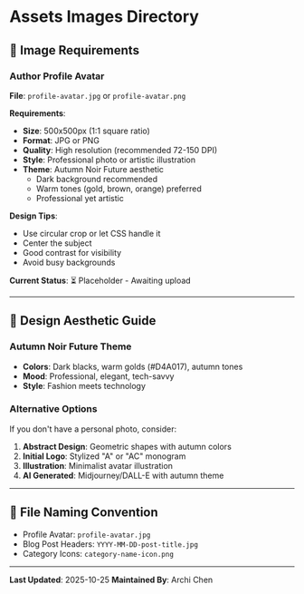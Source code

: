 # Assets Images Directory

## 📸 Image Requirements

### Author Profile Avatar

**File**: `profile-avatar.jpg` or `profile-avatar.png`

**Requirements**:
- **Size**: 500x500px (1:1 square ratio)
- **Format**: JPG or PNG
- **Quality**: High resolution (recommended 72-150 DPI)
- **Style**: Professional photo or artistic illustration
- **Theme**: Autumn Noir Future aesthetic
  - Dark background recommended
  - Warm tones (gold, brown, orange) preferred
  - Professional yet artistic

**Design Tips**:
- Use circular crop or let CSS handle it
- Center the subject
- Good contrast for visibility
- Avoid busy backgrounds

**Current Status**: ⏳ Placeholder - Awaiting upload

---

## 🎨 Design Aesthetic Guide

### Autumn Noir Future Theme
- **Colors**: Dark blacks, warm golds (#D4A017), autumn tones
- **Mood**: Professional, elegant, tech-savvy
- **Style**: Fashion meets technology

### Alternative Options
If you don't have a personal photo, consider:
1. **Abstract Design**: Geometric shapes with autumn colors
2. **Initial Logo**: Stylized "A" or "AC" monogram
3. **Illustration**: Minimalist avatar illustration
4. **AI Generated**: Midjourney/DALL-E with autumn theme

---

## 📝 File Naming Convention

- Profile Avatar: `profile-avatar.jpg`
- Blog Post Headers: `YYYY-MM-DD-post-title.jpg`
- Category Icons: `category-name-icon.png`

---

**Last Updated**: 2025-10-25
**Maintained By**: Archi Chen
